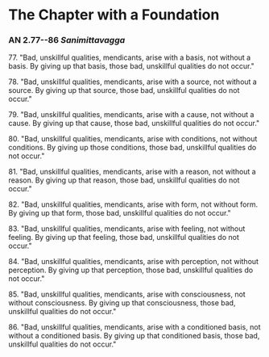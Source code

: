 # The Chapter with a Foundation

### AN 2.77--86 *Sanimittavagga*

77\. "Bad, unskillful qualities, mendicants, arise with a basis, not without
a basis. By giving up that basis, those bad, unskillful qualities do not
occur."

<!--pg-->
78\. "Bad, unskillful qualities, mendicants, arise with a source, not without
a source. By giving up that source, those bad, unskillful qualities do
not occur."

<!--pg-->
79\. "Bad, unskillful qualities, mendicants, arise with a cause, not without
a cause. By giving up that cause, those bad, unskillful qualities do not
occur."

<!--pg-->
80\. "Bad, unskillful qualities, mendicants, arise with conditions, not
without conditions. By giving up those conditions, those bad, unskillful
qualities do not occur."

<!--pg-->
81\. "Bad, unskillful qualities, mendicants, arise with a reason, not without
a reason. By giving up that reason, those bad, unskillful qualities do
not occur."

<!--pg-->
82\. "Bad, unskillful qualities, mendicants, arise with form, not without
form. By giving up that form, those bad, unskillful qualities do not
occur."

<!--pg-->
83\. "Bad, unskillful qualities, mendicants, arise with feeling, not without
feeling. By giving up that feeling, those bad, unskillful qualities do
not occur."

<!--pg-->
84\. "Bad, unskillful qualities, mendicants, arise with perception, not
without perception. By giving up that perception, those bad, unskillful
qualities do not occur."

<!--pg-->
85\. "Bad, unskillful qualities, mendicants, arise with consciousness, not
without consciousness. By giving up that consciousness, those bad,
unskillful qualities do not occur."

<!--pg-->
86\. "Bad, unskillful qualities, mendicants, arise with a conditioned basis,
not without a conditioned basis. By giving up that conditioned basis,
those bad, unskillful qualities do not occur."

